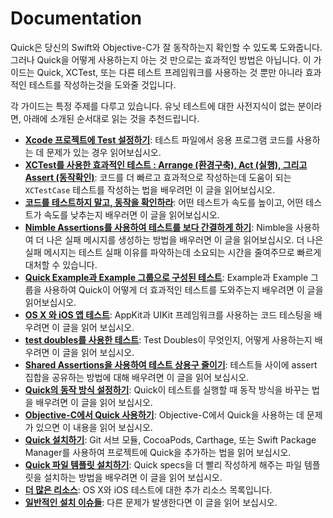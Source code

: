# Documentation

Quick은 당신의 Swift와 Objective-C가 잘 동작하는지 확인할 수 있도록 도와줍니다. 그러나 Quick을 어떻게 사용하는지 아는 것 만으로는 효과적인 방법은 아닙니다. 이 가이드는 Quick, XCTest, 또는 다른 테스트 프레임워크를 사용하는 것 뿐만 아니라 효과적인 테스트를 작성하는것을 도와줄 것입니다.

각 가이드는 특정 주제를 다루고 있습니다. 유닛 테스트에 대한 사전지식이 없는 분이라면, 아래에 소개된 순서대로 읽는 것을 추천드립니다.

- **[Xcode 프로젝트에 Test 설정하기](SettingUpYourXcodeProject.md)**:
  테스트 파일에서 응용 프로그램 코드를 사용하는 데 문제가 있는 경우 읽어보십시오.
- **[XCTest를 사용한 효과적인 테스트 : Arrange (환경구축), Act (실행), 그리고 Assert (동작확인)](ArrangeActAssert.md)**:
  코드를 더 빠르고 효과적으로 작성하는데 도움이 되는 `XCTestCase` 테스트를 작성하는 법을 배우려먼 이 글을 읽어보십시오.
- **[코드를 테스트하지 말고, 동작을 확인하라](BehavioralTesting.md)**:
  어떤 테스트가 속도를 높이고, 어떤 테스트가 속도를 낮추는지 배우러면 이 글을 읽어보십시오.
- **[Nimble Assertions를 사용하여 테스트를 보다 간결하게 하기](NimbleAssertions.md)**:
  Nimble을 사용하여 더 나은 실패 메시지를 생성하는 방법을 배우러면 이 글을 읽어보십시오. 더 나은 실패 메시지는 테스트 실패 이유를 파악하는데 소요되는 시간을 줄여주므로 빠르게 대처할 수 있습니다.
- **[Quick Example과  Example 그룹으로 구성된 테스트](QuickExamplesAndGroups.md)**:
  Example과 Example 그룹을 사용하여 Quick이 어떻게 더 효과적인 테스트를 도와주는지 배우려면 이 글을 읽어보십시오.
- **[OS X 와 iOS 앱 테스트](TestingApps.md)**:
  AppKit과 UIKit 프레임워크를 사용하는 코드 테스팅을 배우려면 이 글을 읽어 보십시오.
- **[test doubles를 사용한 테스트](TestUsingTestDoubles.md)**:
  Test Doubles이 무엇인지, 어떻게 사용하는지 배우려면 이 글을 읽어 보십시오.
- **[Shared Assertions을 사용하여 테스트 상용구 줄이기](SharedExamples.md)**:
  테스트들 사이에 assert 집합을 공유하는 방법에 대해 배우려면 이 글을 읽어 보십시오. 
- **[Quick의 동작 방식 설정하기](ConfiguringQuick.md)**:
  Quick이 테스트를 실행할 때 동작 방식을 바꾸는 법을 배우려면 이 글을 읽어 보십시오.
- **[Objective-C에서 Quick 사용하기](QuickInObjectiveC.md)**:
  Objective-C에서 Quick을 사용하는 데 문제가 있으면 이 내용을 읽어 보십시오.
- **[Quick 설치하기](InstallingQuick.md)**:
  Git 서브 모듈, CocoaPods, Carthage, 또는 Swift Package Manager를 사용하여 프로젝트에 Quick을 추가하는 법을 읽어 보십시오.
- **[Quick 파일 템플릿 설치하기](InstallingFileTemplates.md)**:
  Quick specs을 더 빨리 작성하게 해주는 파일 템플릿을 설치하는 방법을 배우려면 이 글을 읽어 보십시오.
- **[더 많은 리소스](MoreResources.md)**:
  OS X와 iOS 테스트에 대한 추가 리소스 목록입니다.
- **[일반적인 설치 이슈들](Troubleshooting.md)**:
  다른 문제가 발생한다면 이 글을 읽어 보십시오.

